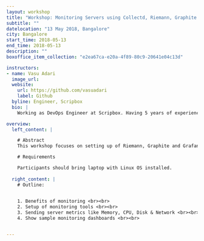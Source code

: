 ```yaml
---
layout: workshop
title: "Workshop: Monitoring Servers using Collectd, Riemann, Graphite and Grafana"
subtitle: ""
datelocation: "13 May 2018, Bangalore"
city: Bangalore
start_time: 2018-05-13
end_time: 2018-05-13
description: ""
boxoffice_item_collection: "e2ea67ca-e20a-4f89-80c9-20641e04c13d"

instructors:
- name: Vasu Adari
  image_url: 
  website:
    url: https://github.com/vasuadari
    label: Github
  byline: Engineer, Scripbox
  bio: |
    Working as DevOps Engineer at Scripbox. Having 5 years of experience in Ruby on Rails. Currently working on Elixir and Phoenix.

overview:
  left_content: |

    # Abstract
    This workshop focuses on setting up of Riemann, Graphite and Grafana on Docker and then using collectd to send metrics to Riemann from a server.

    # Requirements

    Participants should bring laptop with Linux OS installed.
    
  right_content: |
    # Outline:

    
    1. Benefits of monitoring <br><br>
    2. Setup of monitoring tools <br><br>
    3. Sending server metrics like Memory, CPU, Disk & Network <br><br>
    4. Show sample monitoring dashboards <br><br>


---
```

